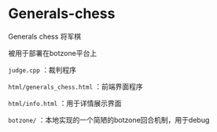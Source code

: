 # Generals-chess
Generals chess 将军棋

被用于部署在botzone平台上

`judge.cpp` ：裁判程序

`html/generals_chess.html` ：前端界面程序

`html/info.html` ：用于详情展示界面

`botzone/` ：本地实现的一个简陋的botzone回合机制，用于debug
